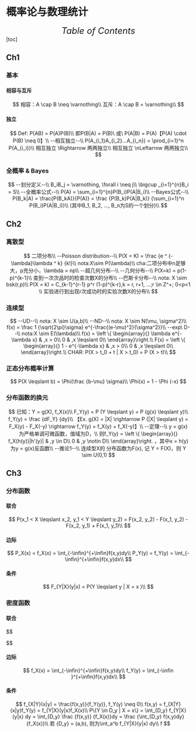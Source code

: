 # 概率论与数理统计

<center><i><font size = '5'>Table of Contents</font></i></center>
[toc]

## Ch1

### 基本

#### 相容与互斥

$$
相容：A \cap B \neq \varnothing\\
互斥：A \cap B = \varnothing\\
$$

#### 独立

$$
Def: P(AB) = P(A)P(B)\\
即P(B|A) = P(B)\ 或\ P(A|B) = P(A)【P(A) \cdot P(B) \neq 0】\\
--相互独立--\\
P(A_{i_1}A_{i_2}...A_{i_n})
= \prod_{i=1}^n P(A_{i_i})\\
相互独立 \Rightarrow 两两独立\\
相互独立 \nLeftarrow 两两独立\\
$$

### 全概率 & Bayes

$$
--划分定义--\\
B_iB_j = \varnothing, \forall i \neq j\\
\bigcup _{i=1}^{n}B_i = S\\
--全概率公式--\\
P(A) = \sum_{i=1}^{n}P(B_i)P(A|B_i)\\
--Bayes公式--\\
P(B_k|A) = \frac{P(B_kA)}{P(A)}
= \frac {P(B_k)P(A|B_k)} {\sum_{i=1}^n P(B_i)P(A|B_i)}\\
(其中B_1, B_2, ..., B_n为S的一个划分)\\
$$

## Ch2

### 离散型

$$
二项分布\\
--Poisson distribution--\\
P(X = K) = \frac {e ^ {-\lambda}\lambda ^ k} {k!}\\
nota:X\sim P(\lambda)\\
cha:二项分布中n足够大，p充分小，\lambda = np\\
--超几何分布--\\
--几何分布--\\
P(X=k) = p(1-p)^{k-1}\\
查到一次次品时的检查次数X的分布\\
--巴斯卡分布--\\
nota: X \sim bsk(r,p)\\
P(X = k) = C_{k-1}^{r-1} p^r (1-p)^{k-r},k = r, r+1, ...;r \in Z^+; 0<p<1 \\
实验进行到出现r次成功时的实验次数X的分布\\
$$

### 连续型

$$
--UD--\\
nota: X \sim U(a,b)\\
--ND--\\
nota: X \sim N(\mu, \sigma^2)\\
f(x) = \frac 1 {\sqrt{2\pi}\sigma} e^{-\frac{(e-\mu)^2}{\sigma^2}}\\
--exp\ D--\\
nota:X \sim E(\lambda)\\
f(x) = 
\left \{ \begin{array}{}
	\lambda e^{-\lambda x} & ,x > 0\\
	0 & ,x \leqslant 0\\
\end{array}\right.\\
F(x) = 
\left \{ \begin{array}{}
	1 - e^{-\lambda x} & ,x > 0\\
	0 & ,x \leqslant 0\\
\end{array}\right.\\
CHAR: P(X > t_0 + t | X > t_0) = P (X > t)\\
$$

### 正态分布概率计算

$$
P(X \leqslant b) = \Phi(\frac {b-\mu} \sigma)\\
\Phi(x) = 1 - \Phi (-x)
$$

### 分布函数的换元

$$
已知：Y = g(X), f_X(x)\\
F_Y(y) = P (Y \leqslant y) = P (g(x) \leqslant y)\\
f_Y(y) = \frac {dF_Y} {dy}\\
【Ex. g(X) = |X| \rightarrow P (|X| \leqslant y) = F_X(y) - F_X(-y)
\rightarrow f_Y(y) = f_X(y) + f_X(-y)】\\
--定理--\\
y = g(x) 为严格单调可微函数，值域为D，\\
则f_Y(y) = 
\left \{ \begin{array}{}
	f_X(h(y))|h'(y)| & ,y \in D\\
	0 & ,y \notin D\\
\end{array}\right.
，其中x = h(y)为y = g(x)反函数\\
--推论1--\\
连续型X的 分布函数为F(x), 记 Y = F(X)，则 Y \sim U(0,1)
$$

## Ch3

### 分布函数

#### 联合

$$
P(x_1 < X \leqslant x_2, y_1 < Y \leqslant y_2) = F(x_2, y_2) - F(x_1, y_2) - F(x_2, y_1) + F(x_1, y_1)\\
$$

#### 边际

$$
P_X(x) = f_X(x) = \int_{-\infin}^{+\infin}f(x,y)dy\\
P_Y(y) = f_Y(y) = \int_{-\infin}^{+\infin}f(x,y)dx\\
$$

#### 条件

$$
F_{Y|X}(y|x) = P(Y \leqslant y | X = x )\\
$$

### 密度函数

#### 联合

$$

$$

#### 边际

$$
f_X(x) = \int_{-\infin}^{+\infin}f(x,y)dy\\
f_Y(y) = \int_{-\infin }^{+\infin}f(x,y)dx\\
$$

#### 条件

$$
f_{X|Y}(x|y) = \frac{f(x,y)}{f_Y(y)}, f_Y(y) \neq 0\\
f(x,y) = f_{X|Y}(x|y)f_Y(y) = f_{Y|X}(y|x)f_X(x)\\
P\{Y \in D_y | X = x\} = \int_{D_y} f_{Y|X}(y|x) dy
= \int_{D_y} \frac {f(x,y)} {f_X(x)}dy = \frac {\int_{D_y} f(x,y)dy} {f_X(x)}\\
若 {D_y} = (a,b), 则为\int_a^b f_{Y|X}(y|x) dy\\
f
$$

